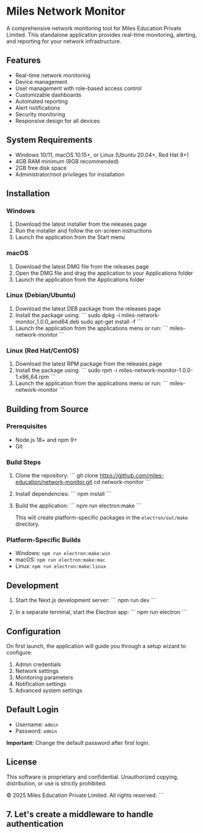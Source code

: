 # Miles Network Monitor

A comprehensive network monitoring tool for Miles Education Private Limited. This standalone application provides real-time monitoring, alerting, and reporting for your network infrastructure.

## Features

- Real-time network monitoring
- Device management
- User management with role-based access control
- Customizable dashboards
- Automated reporting
- Alert notifications
- Security monitoring
- Responsive design for all devices

## System Requirements

- Windows 10/11, macOS 10.15+, or Linux (Ubuntu 20.04+, Red Hat 8+)
- 4GB RAM minimum (8GB recommended)
- 2GB free disk space
- Administrator/root privileges for installation

## Installation

### Windows

1. Download the latest installer from the releases page
2. Run the installer and follow the on-screen instructions
3. Launch the application from the Start menu

### macOS

1. Download the latest DMG file from the releases page
2. Open the DMG file and drag the application to your Applications folder
3. Launch the application from the Applications folder

### Linux (Debian/Ubuntu)

1. Download the latest DEB package from the releases page
2. Install the package using:
   \`\`\`
   sudo dpkg -i miles-network-monitor_1.0.0_amd64.deb
   sudo apt-get install -f
   \`\`\`
3. Launch the application from the applications menu or run:
   \`\`\`
   miles-network-monitor
   \`\`\`

### Linux (Red Hat/CentOS)

1. Download the latest RPM package from the releases page
2. Install the package using:
   \`\`\`
   sudo rpm -i miles-network-monitor-1.0.0-1.x86_64.rpm
   \`\`\`
3. Launch the application from the applications menu or run:
   \`\`\`
   miles-network-monitor
   \`\`\`

## Building from Source

### Prerequisites

- Node.js 18+ and npm 9+
- Git

### Build Steps

1. Clone the repository:
   \`\`\`
   git clone https://github.com/miles-education/network-monitor.git
   cd network-monitor
   \`\`\`

2. Install dependencies:
   \`\`\`
   npm install
   \`\`\`

3. Build the application:
   \`\`\`
   npm run electron:make
   \`\`\`

   This will create platform-specific packages in the `electron/out/make` directory.

### Platform-Specific Builds

- Windows: `npm run electron:make:win`
- macOS: `npm run electron:make:mac`
- Linux: `npm run electron:make:linux`

## Development

1. Start the Next.js development server:
   \`\`\`
   npm run dev
   \`\`\`

2. In a separate terminal, start the Electron app:
   \`\`\`
   npm run electron
   \`\`\`

## Configuration

On first launch, the application will guide you through a setup wizard to configure:

1. Admin credentials
2. Network settings
3. Monitoring parameters
4. Notification settings
5. Advanced system settings

## Default Login

- Username: `admin`
- Password: `admin`

**Important:** Change the default password after first login.

## License

This software is proprietary and confidential. Unauthorized copying, distribution, or use is strictly prohibited.

© 2025 Miles Education Private Limited. All rights reserved.
\`\`\`

## 7. Let's create a middleware to handle authentication
